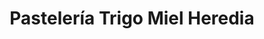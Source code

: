 ---
title: "Pastelería Trigo Miel Heredia"
url: /heredia/pasteleria-trigo-miel-heredia/
shop: Bäckerei
---